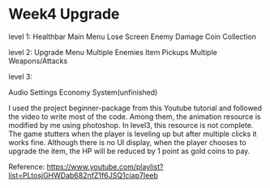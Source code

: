 # Week4 Upgrade

level 1:
Healthbar
Main Menu
Lose Screen
Enemy Damage
Coin Collection

level 2:
Upgrade Menu
Multiple Enemies
Item Pickups
Multiple Weapons/Attacks

level 3:
 
Audio Settings
Economy System(unfinished)

I used the project beginner-package from this Youtube tutorial and followed the video to write most of the code. 
Among them, the animation resource is modified by me using photoshop. In level3, this resource is not complete. 
The game stutters when the player is leveling up but after multiple clicks it works fine. 
Although there is no UI display, when the player chooses to upgrade the item, the HP will be reduced by 1 point as gold coins to pay.

Reference: https://www.youtube.com/playlist?list=PLtosjGHWDab682nfZ1f6JSQ1cjap7Ieeb
